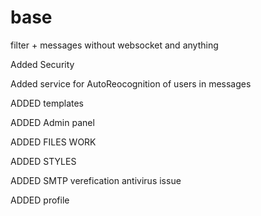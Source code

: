 # base
filter + messages without websocket and anything

Added Security

Added service for AutoReocognition of users in messages

ADDED templates

ADDED Admin panel

ADDED FILES WORK 

ADDED STYLES

ADDED SMTP verefication antivirus issue

ADDED profile
